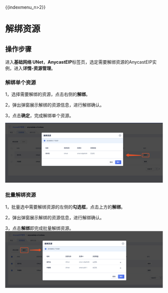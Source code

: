 {{indexmenu_n>2}}

# 解绑资源

## 操作步骤

进入**基础网络 UNet**，**AnycastEIP**标签页，选定需要解绑资源的AnycastEIP实例，进入**详情-资源管理**。

### 解绑单个资源

1，选择需要解绑的资源，点击右侧的**解绑**。

2，弹出弹窗展示解绑的资源信息，进行解绑确认。

3，点击**确定**，完成解绑单个资源。

![](/images/unbind01.png)

### 批量解绑资源

1，批量选中需要解绑资源的左侧的**勾选框**，点击上方的**解绑**。

2，弹出弹窗展示解绑的资源信息，进行解绑确认。

3，点击**解绑**即完成批量解绑资源。
![](/images/unbind02.png)





